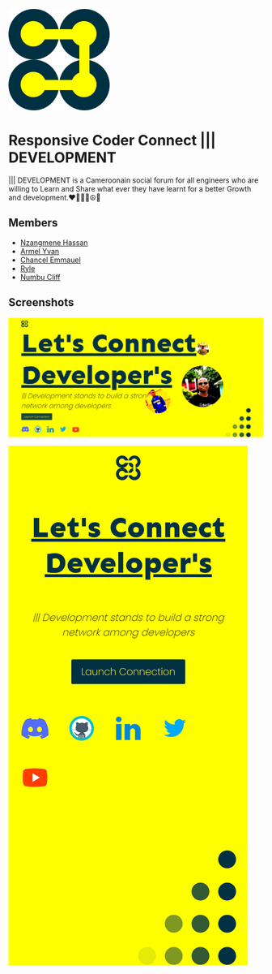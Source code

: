 ![Logo](https://raw.githubusercontent.com/G87git/--developement-responsive/f64421479dc82a1cb28319bf7eb275486d0c2c0a/Assets/SVG/Logo.svg)
# Responsive Coder Connect ||| DEVELOPMENT

||| DEVELOPMENT is a Cameroonain social forum for all engineers who are willing to Learn and Share what ever they have learnt for a better Growth and development.❤️🧑🏾‍💻☮️🎯



## Members

- [Nzangmene Hassan](https://www.github.com/g87git)
- [Armel Yvan](https://www.github.com/g87git)
- [Chancel Emmauel](https://www.github.com/g87git)
- [Ryle](https://www.github.com/g87git)
- [Numbu Cliff](https://www.github.com/g87git)

## Screenshots

![App Screenshot](https://raw.githubusercontent.com/G87git/--developement-responsive/master/Screenshot/127.0.0.1_5500_index.html.png)

![App Screenshot](https://raw.githubusercontent.com/G87git/--developement-responsive/master/Screenshot/127.0.0.1_5500_index.html(iPhone%2012%20Pro).png)
